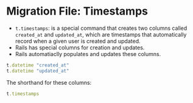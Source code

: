 # Migration File: Timestamps


- `t.timestamps`: is a special command that creates two columns called `created_at` and `updated_at`, which are timestamps that automatically record when a given user is created and updated.
- Rails has special columns for creation and updates.
- Rails automatiaclly populates and updates these columns.

```ruby
t.datetime "created_at"
t.datetime "updated_at"
```

The shorthand for these columns:

```ruby
t.timestamps
```